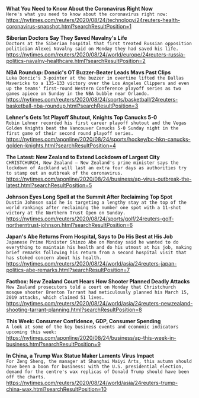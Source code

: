**What You Need to Know About the Coronavirus Right Now**\
`Here's what you need to know about the coronavirus right now:`\
https://nytimes.com/reuters/2020/08/24/technology/24reuters-health-coronavirus-snapshot.html?searchResultPosition=1

**Siberian Doctors Say They Saved Navalny's Life**\
`Doctors at the Siberian hospital that first treated Russian opposition politician Alexei Navalny said on Monday they had saved his life.`\
https://nytimes.com/reuters/2020/08/24/world/europe/24reuters-russia-politics-navalny-healthcare.html?searchResultPosition=2

**NBA Roundup: Doncic's OT Buzzer-Beater Leads Mavs Past Clips**\
`Luka Doncic's 3-pointer at the buzzer in overtime lifted the Dallas Mavericks to a 135-133 victory over the Los Angeles Clippers and even up the teams' first-round Western Conference playoff series as two games apiece on Sunday in the NBA bubble near Orlando.`\
https://nytimes.com/reuters/2020/08/24/sports/basketball/24reuters-basketball-nba-roundup.html?searchResultPosition=3

**Lehner's Gets 1st Playoff Shutout, Knights Top Canucks 5-0**\
`Robin Lehner recorded his first career playoff shutout and the Vegas Golden Knights beat the Vancouver Canucks 5-0 Sunday night in the first game of their second round playoff series.`\
https://nytimes.com/aponline/2020/08/24/sports/hockey/bc-hkn-canucks-golden-knights.html?searchResultPosition=4

**The Latest: New Zealand to Extend Lockdown of Largest City**\
`CHRISTCHURCH, New Zealand — New Zealand's prime minister says the lockdown of Auckland will last an extra four days as authorities try to stamp out an outbreak of the coronavirus. `\
https://nytimes.com/aponline/2020/08/24/business/ap-virus-outbreak-the-latest.html?searchResultPosition=5

**Johnson Eyes Long Spell at the Summit After Reclaiming Top Spot**\
`Dustin Johnson said he is targeting a lengthy stay at the top of the world rankings after reclaiming the number one spot with a 11-shot victory at the Northern Trust Open on Sunday.`\
https://nytimes.com/reuters/2020/08/24/sports/golf/24reuters-golf-northerntrust-johnson.html?searchResultPosition=6

**Japan's Abe Returns From Hospital, Says to Do His Best at His Job**\
`Japanese Prime Minister Shinzo Abe on Monday said he wanted to do everything to maintain his health and do his utmost at his job, making brief remarks following his return from a second hospital visit that has stoked concern about his health.`\
https://nytimes.com/reuters/2020/08/24/world/asia/24reuters-japan-politics-abe-remarks.html?searchResultPosition=7

**Factbox: New Zealand Court Hears How Shooter Planned Deadly Attacks**\
`New Zealand prosecutors told a court on Monday that Christchurch mosque shooter Brenton Tarrant had meticulously planned his March 15, 2019 attacks, which claimed 51 lives.`\
https://nytimes.com/reuters/2020/08/24/world/asia/24reuters-newzealand-shooting-tarrant-planning.html?searchResultPosition=8

**This Week: Consumer Confidence, GDP, Consumer Spending**\
`A look at some of the key business events and economic indicators upcoming this week:`\
https://nytimes.com/aponline/2020/08/24/business/ap-this-week-in-business.html?searchResultPosition=9

**In China, a Trump Wax Statue Maker Laments Virus Impact**\
`For Zeng Sheng, the manager at Shanghai Maiyi Arts, this autumn should have been a boon for business: with the U.S. presidential election, demand for the centre's wax replicas of Donald Trump should have been off the charts.`\
https://nytimes.com/reuters/2020/08/24/world/asia/24reuters-trump-china-wax.html?searchResultPosition=10

